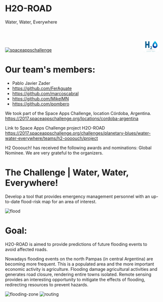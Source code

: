 # H2O-ROAD
Water, Water, Everywhere

<div style="height: 58px;margin: 0;padding: 10px 0;position: relative;">
<a target="_blank" href="https://2017.spaceappschallenge.org/locations/cordoba-argentina/" style="bottom: 0;display: inline;left: 0;position: absolute;">
  <img src="https://api-2017.spaceappschallenge.org/images/9kJhqtWb5iJO0ysla1Fqzs8EWok=/92/fill-400x300/" alt="spaceappschallenge">
</a>
<img src="/Images/h2ouch.jpg?raw=true" alt="H2O oooouch team" style="float: left;position: absolute;display: inline;width: 50px;bottom: 0;right: 0;">
</div>


# Our team's members:
- Pablo Javier Zader
- https://github.com/FerAguate
- https://github.com/marcoscabral
- https://github.com/MikelMN
- https://github.com/pombero

We took part of the Space Apps Challenge, location Córdoba, Argentina. https://2017.spaceappschallenge.org/locations/cordoba-argentina

Link to Space Apps Challenge project H2O-ROAD https://2017.spaceappschallenge.org/challenges/planetary-blues/water-water-everywhere/teams/h2-oooouch/project

H2 Oooouch! has received the following awards and nominations: Global Nominee. We are very grateful to the organizers.

# The Challenge | Water, Water, Everywhere!

Develop a tool that provides emergency management personnel with an up-to-date flood-risk map for an area of interest.

<img src="https://api-2017.spaceappschallenge.org/team-photos/T-7v6K61xS39k-JB3c2LbLhhQ0c=/3788/width-800/" alt="flood">

# Goal:

H2O-ROAD is aimed to provide predictions of future flooding events to avoid affected roads.

Nowadays flooding events on the north Pampas (in central Argentina) are becoming more frequent. This is a populated area and the more important economic activity is agriculture. Flooding damage agricultural activities and generates road closure, rendering entire towns isolated. Remote sensing provides an interesting opportunity to mitigate the effects of flooding, redirecting resources to prevent hazards.

<img src="https://api-2017.spaceappschallenge.org/stream-images/HODBefYp3-CdM8Hyjyh1hqXnxys=/2375/width-800/" alt="flooding-zone">

<img src="https://api-2017.spaceappschallenge.org/stream-images/J_NIwK5G05Y_Mc92vSsUhXzghBw=/2367/width-800/" alt="routing">
